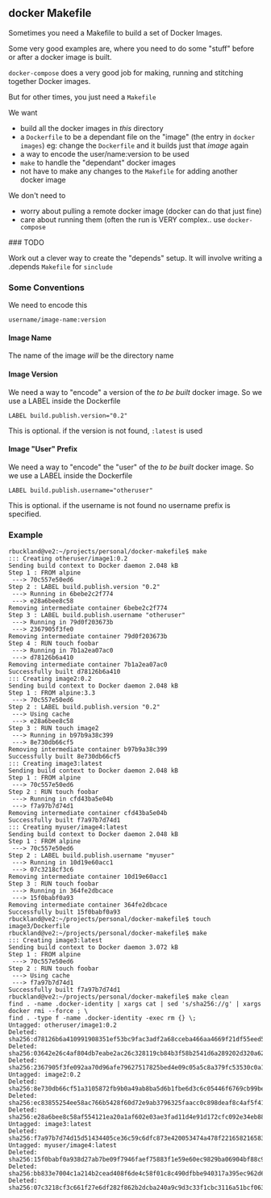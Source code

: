 ## docker Makefile

Sometimes you need a Makefile to build a set of Docker Images.

Some very good examples are, where you need to do some "stuff" before or after a docker image is built.

``docker-compose`` does a very good job for making, running and stitching together Docker images.

But for other times, you just need a ``Makefile``

We want
- build all the docker images in _this_ directory
- a `Dockerfile` to be a dependant file on the "image" (the entry in `docker images`)
  eg: change the `Dockerfile` and it builds just that _image_ again
- a way to encode the user/name:version to be used
- `make` to handle the "dependant" docker images
- not have to make any changes to the `Makefile` for adding another docker image

We don't need to
- worry about pulling a remote docker image (docker can do that just fine)
- care about running them (often the run is VERY complex.. use ``docker-compose``

### TODO

Work out a clever way to create the "depends" setup.
It will involve writing a .depends `Makefile` for `sinclude`


### Some Conventions

We need to encode this
```
username/image-name:version
```

#### Image Name

The name of the image _will_ be the directory name

#### Image Version

We need a way to "encode" a version of the _to be built_ docker image.
So we use a LABEL inside the Dockerfile

```
LABEL build.publish.version="0.2"
```

This is optional. if the version is not found, `:latest` is used

#### Image "User" Prefix

We need a way to "encode" the "user" of the _to be built_ docker image.
So we use a LABEL inside the Dockerfile

```
LABEL build.publish.username="otheruser"
```

This is optional. if the username is not found no username prefix is specified. 

### Example
```
rbuckland@ve2:~/projects/personal/docker-makefile$ make
::: Creating otheruser/image1:0.2
Sending build context to Docker daemon 2.048 kB
Step 1 : FROM alpine
 ---> 70c557e50ed6
Step 2 : LABEL build.publish.version "0.2"
 ---> Running in 6bebe2c2f774
 ---> e28a6bee8c58
Removing intermediate container 6bebe2c2f774
Step 3 : LABEL build.publish.username "otheruser"
 ---> Running in 79d0f203673b
 ---> 2367905f3fe0
Removing intermediate container 79d0f203673b
Step 4 : RUN touch foobar
 ---> Running in 7b1a2ea07ac0
 ---> d78126b6a410
Removing intermediate container 7b1a2ea07ac0
Successfully built d78126b6a410
::: Creating image2:0.2
Sending build context to Docker daemon 2.048 kB
Step 1 : FROM alpine:3.3
 ---> 70c557e50ed6
Step 2 : LABEL build.publish.version "0.2"
 ---> Using cache
 ---> e28a6bee8c58
Step 3 : RUN touch image2
 ---> Running in b97b9a38c399
 ---> 8e730db66cf5
Removing intermediate container b97b9a38c399
Successfully built 8e730db66cf5
::: Creating image3:latest
Sending build context to Docker daemon 2.048 kB
Step 1 : FROM alpine
 ---> 70c557e50ed6
Step 2 : RUN touch foobar
 ---> Running in cfd43ba5e04b
 ---> f7a97b7d74d1
Removing intermediate container cfd43ba5e04b
Successfully built f7a97b7d74d1
::: Creating myuser/image4:latest
Sending build context to Docker daemon 2.048 kB
Step 1 : FROM alpine
 ---> 70c557e50ed6
Step 2 : LABEL build.publish.username "myuser"
 ---> Running in 10d19e60acc1
 ---> 07c3218cf3c6
Removing intermediate container 10d19e60acc1
Step 3 : RUN touch foobar
 ---> Running in 364fe2dbcace
 ---> 15f0babf0a93
Removing intermediate container 364fe2dbcace
Successfully built 15f0babf0a93
rbuckland@ve2:~/projects/personal/docker-makefile$ touch image3/Dockerfile
rbuckland@ve2:~/projects/personal/docker-makefile$ make
::: Creating image3:latest
Sending build context to Docker daemon 3.072 kB
Step 1 : FROM alpine
 ---> 70c557e50ed6
Step 2 : RUN touch foobar
 ---> Using cache
 ---> f7a97b7d74d1
Successfully built f7a97b7d74d1
rbuckland@ve2:~/projects/personal/docker-makefile$ make clean
find . -name .docker-identity | xargs cat | sed 's/sha256://g' | xargs docker rmi --force ; \
find . -type f -name .docker-identity -exec rm {} \;
Untagged: otheruser/image1:0.2
Deleted: sha256:d78126b6a410991908351ef53bc9fac3adf2a68cceba466aa4669f21df55eed5
Deleted: sha256:03642e26c4af804db7eabe2ac26c328119cb84b3f58b2541d6a289202d320a62
Deleted: sha256:2367905f3fe092aa70d96afe79627517825bed4e09c05a5c8a379fc53530c0a1
Untagged: image2:0.2
Deleted: sha256:8e730db66cf51a3105872fb9b0a49ab8ba5d6b1fbe6d3c6c05446f6769cb99be
Deleted: sha256:ec83855254ee58ac766b5428f60d72e9ab3796325faacc0c898deaf8c4af5f41
Deleted: sha256:e28a6bee8c58af554121ea20a1af602e03ae3fad11d4e91d172cfc092e34eb88
Untagged: image3:latest
Deleted: sha256:f7a97b7d74d15d51434405ce36c59c6dfc873e420053474a478f221658216583
Untagged: myuser/image4:latest
Deleted: sha256:15f0babf0a938d27ab7be09f7946faef75883f1e59e60ec9829ba06904bf88c9
Deleted: sha256:bb833e7004c1a214b2cead408f6de4c58f01c8c490dfbbe940317a395ec962d6
Deleted: sha256:07c3218cf3c661f27e6df282f862b2dcba240a9c9d3c33f1cbc3116a51bcf063
```
